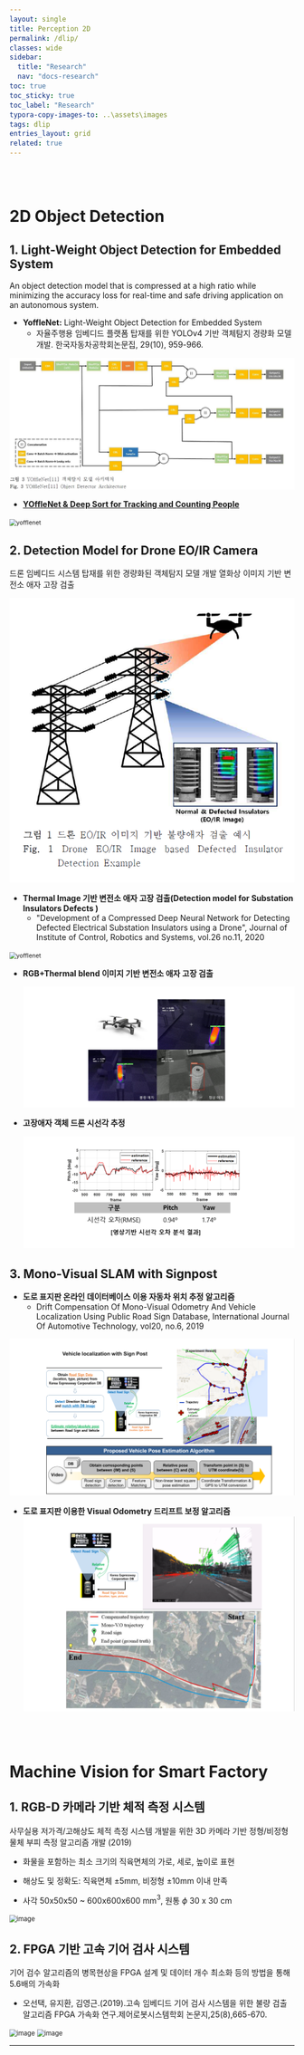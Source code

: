 ```yaml
---
layout: single
title: Perception 2D
permalink: /dlip/
classes: wide
sidebar:
  title: "Research"
  nav: "docs-research"
toc: true
toc_sticky: true
toc_label: "Research"
typora-copy-images-to: ..\assets\images
tags: dlip
entries_layout: grid
related: true
---
```


<br/>

<br/>

#  2D Object Detection

## 1. Light-Weight Object Detection for Embedded System

An object detection model that is compressed at a high ratio while minimizing the accuracy loss for real-time and safe driving application on an autonomous system.

* **YoffleNet:** Light-Weight Object Detection for Embedded System
  * 자율주행용 임베디드 플랫폼 탑재를 위한 YOLOv4 기반 객체탐지 경량화 모델 개발. 한국자동차공학회논문집, 29(10), 959-966.

<img src="../assets/images/research/yofflenet.JPG" alt="yofflenet" style="zoom:75%;" />

* **[YOffleNet & Deep Sort for Tracking and Counting People](https://github.com/hkim1207/2021MIP)**

<img src="../assets/images/research/deepsortdemo.gif" alt="yofflenet" style="zoom:75%;" />

<br/>

## 2. Detection Model for Drone EO/IR Camera

드론 임베디드 시스템 탑재를 위한 경량화된 객체탐지 모델 개발 열화상 이미지 기반 변전소 애자 고장 검출

<img src="../assets/images/research/corona-intro.png" alt="yofflenet" style="zoom:75%;" />

* **Thermal Image 기반 변전소 애자 고장 검출(Detection model for Substation Insulators Defects )**
  * "Development of a Compressed Deep Neural Network for Detecting Defected Electrical Substation Insulators using a Drone", Journal of Institute of Control, Robotics and Systems, vol.26 no.11, 2020

<img src="../assets/images/research/corona1.png" alt="yofflenet" style="zoom:75%;" />

* **RGB+Thermal blend 이미지 기반 변전소 애자 고장 검출**

  <img src="../assets/images/research/dlip-corona-eoir.png" alt="yofflenet" style="zoom:75%;" />

  

  

* **고장애자 객체 드론 시선각 추정**

  <img src="../assets/images/research/dlip-corona-angle.png" alt="yofflenet" style="zoom:75%;" />

## 3.  Mono-Visual SLAM with Signpost

* **도로 표지판 온라인 데이터베이스  이용 자동차 위치 추정 알고리즘**
  * Drift Compensation Of Mono-Visual Odometry And Vehicle Localization Using Public Road Sign Database, International Journal Of Automotive Technology, vol20, no.6, 2019 

<img src="../assets/images/research/dlip-signpost.png" alt="yofflenet" style="zoom:75%;" />

* **도로 표지판 이용한 Visual Odometry 드리프트 보정 알고리즘**<img src="../assets/images/research/dlip-signpost-drift.png" alt="yofflenet" style="zoom:75%;" />


<br/>

<br/>



# Machine Vision for Smart Factory

## 1. RGB-D 카메라 기반 체적 측정 시스템

사무실용 저가격/고해상도 체적 측정 시스템 개발을 위한 3D 카메라 기반 정형/비정형 물체 부피 측정 알고리즘 개발 (2019)

*  화물을 포함하는 최소 크기의 직육면체의 가로, 세로, 높이로 표현

* 해상도 및 정확도: 직육면체 ±5mm, 비정형 ±10mm 이내 만족

* 사각 50x50x50 ~ 600x600x600 mm$^3$,  원통 $\phi$  30 x 30 cm 

  

<img src="https://user-images.githubusercontent.com/38373000/167858513-3629986c-29e3-4658-9089-7b1038916d79.png" alt="image" style="zoom:80%;" />





## 2. FPGA 기반 고속 기어 검사 시스템

기어 검수 알고리즘의 병목현상을 FPGA 설계 및 데이터 개수 최소화 등의 방법을 통해 5.6배의 가속화

* 오선택, 유지환, 김영근.(2019).고속 임베디드 기어 검사 시스템을 위한 불량 검출 알고리즘 FPGA 가속화 연구.제어로봇시스템학회 논문지,25(8),665-670.

<img src="https://user-images.githubusercontent.com/38373000/167859658-5b7ab527-f197-4202-8e42-f40ad4f7a9d4.png" alt="image" style="zoom:80%;" />

<img src="https://user-images.githubusercontent.com/38373000/167861700-1080a36f-5c2a-487b-a169-7abff69a7e62.png" alt="image" style="zoom:80%;" />

------

 <br/>




